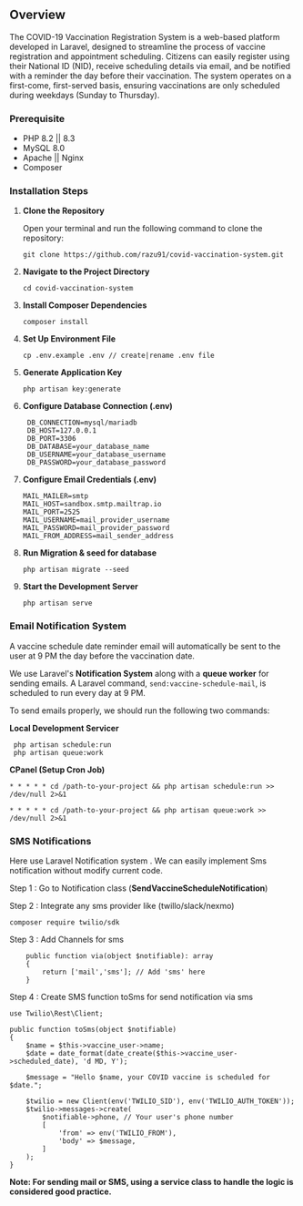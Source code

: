 ## Overview 

The COVID-19 Vaccination Registration System is a web-based platform developed in Laravel, designed to streamline the process of vaccine registration and appointment scheduling. Citizens can easily register using their National ID (NID), receive scheduling details via email, and be notified with a reminder the day before their vaccination. The system operates on a first-come, first-served basis, ensuring vaccinations are only scheduled during weekdays (Sunday to Thursday).


### Prerequisite

<ul>
    <li>PHP 8.2 || 8.3</li>
    <li>MySQL 8.0</li>
    <li> Apache || Nginx </li>
    <li> Composer </li>
</ul>


### Installation Steps

1. **Clone the Repository**

   Open your terminal and run the following command to clone the repository:

   ```
   git clone https://github.com/razu91/covid-vaccination-system.git

   ```
   
2. **Navigate to the Project Directory**
    
   ```
   cd covid-vaccination-system
   ```

3. **Install Composer Dependencies**

   ```
   composer install
   ```

4. **Set Up Environment File**
   
   ```
   cp .env.example .env // create|rename .env file

   ```

5. **Generate Application Key**
   
   ```
   php artisan key:generate
   ```

6. **Configure Database Connection (.env)**
   
   ```
    DB_CONNECTION=mysql/mariadb
    DB_HOST=127.0.0.1
    DB_PORT=3306
    DB_DATABASE=your_database_name
    DB_USERNAME=your_database_username
    DB_PASSWORD=your_database_password

   ```

7. **Configure Email Credentials (.env)**
    
    ```
    MAIL_MAILER=smtp
    MAIL_HOST=sandbox.smtp.mailtrap.io
    MAIL_PORT=2525
    MAIL_USERNAME=mail_provider_username
    MAIL_PASSWORD=mail_provider_password
    MAIL_FROM_ADDRESS=mail_sender_address
    ```
8. **Run Migration & seed for database**
    
    ```
    php artisan migrate --seed
    ```

9. **Start the Development Server**
   
   ```
   php artisan serve
   ```


### Email Notification System

A vaccine schedule date reminder email will automatically be sent to the user at 9 PM the day before the vaccination date.

We use Laravel's **Notification System** along with a **queue worker** for sending emails. A Laravel command, ```send:vaccine-schedule-mail```, is scheduled to run every day at 9 PM.

To send emails properly, we should run the following two commands:

**Local Development Servicer**
```
 php artisan schedule:run
 php artisan queue:work
 ```
 
 **CPanel (Setup Cron Job)**
 
 ```
 * * * * * cd /path-to-your-project && php artisan schedule:run >> /dev/null 2>&1

 * * * * * cd /path-to-your-project && php artisan queue:work >> /dev/null 2>&1
 ```
 
 ### SMS Notifications

Here use Laravel Notification system . We can easily implement Sms notification without modify current code. 

Step 1 : Go to Notification class (**SendVaccineScheduleNotification**)

Step 2 : Integrate any sms provider like (twillo/slack/nexmo)

```
composer require twilio/sdk
```

Step 3 : Add Channels for sms
```
    public function via(object $notifiable): array
    {
        return ['mail','sms']; // Add 'sms' here
    }
```

Step 4 : Create SMS function toSms for send notification via sms
```
use Twilio\Rest\Client;

public function toSms(object $notifiable)
{
    $name = $this->vaccine_user->name;
    $date = date_format(date_create($this->vaccine_user->scheduled_date), 'd MD, Y');

    $message = "Hello $name, your COVID vaccine is scheduled for $date.";

    $twilio = new Client(env('TWILIO_SID'), env('TWILIO_AUTH_TOKEN'));
    $twilio->messages->create(
        $notifiable->phone, // Your user's phone number
        [
            'from' => env('TWILIO_FROM'),
            'body' => $message,
        ]
    );
}
```

**Note: For sending mail or SMS, using a service class to handle the logic is considered good practice.**
